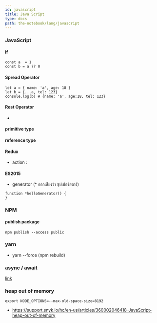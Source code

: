 ```yaml
---
id: javascript
title: Java Script
type: docs
path: the-notebook/lang/javascript
---
```


### JavaScript

#### if

```
const a  = 1
const b = a ?? 0
```

#### Spread Operator

```
let a = { name: 'a', age: 18 }
let b = {...a, tel: 123}
console.log(b) # {name: 'a', age:18, tel: 123}
```

#### Rest Operator

-

#### primitive type

#### reference type

#### Redux

- action :

#### ES2015

- generator (\* ออกเสียงว่า ซุปเปอร์สตาร์)

```
function *helloGenerator() {
}
```

### NPM

#### publish package

```
npm publish --access public
```

### yarn

- yarn --force (npm rebuild)

### async / await

[link](https://khasathan.in.th/archives/1525/nodejs-%E0%B8%82%E0%B9%89%E0%B8%AD%E0%B8%84%E0%B8%A7%E0%B8%A3%E0%B8%A3%E0%B8%B0%E0%B8%A7%E0%B8%B1%E0%B8%87%E0%B8%81%E0%B8%B2%E0%B8%A3%E0%B9%83%E0%B8%8A%E0%B9%89%E0%B8%87%E0%B8%B2%E0%B8%99-asyncawait-%E0%B8%81%E0%B8%B1%E0%B8%9A-foreach)

### heap out of memory

```
export NODE_OPTIONS=--max-old-space-size=8192
```

- https://support.snyk.io/hc/en-us/articles/360002046418-JavaScript-heap-out-of-memory
